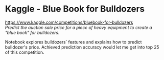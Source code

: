 # Kaggle - Blue Book for Bulldozers

https://www.kaggle.com/competitions/bluebook-for-bulldozers
<br>
<i>Predict the auction sale price for a piece of heavy equipment to create a "blue book" for bulldozers.</i>

Notebook explores bulldozers` features and explains how to predict bulldozer's price. Achieved prediction accuracy would let me get into top 25 of this competition.
